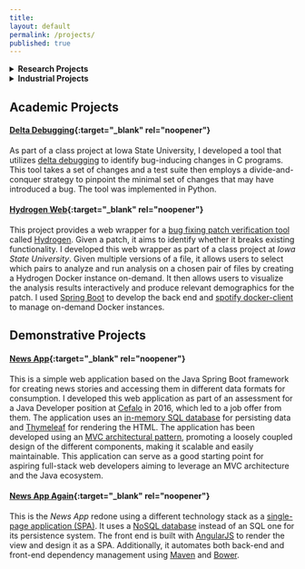 ```yaml
---
title:
layout: default
permalink: /projects/
published: true
---
```


<details>
  <summary><b>Research Projects</b></summary>
  
#### [Boa Python](https://github.com/boalang/compiler/tree/pydatagen){:target="_blank" rel="noopener"}

[Boa](https://boa.cs.iastate.edu/) is a [domain-specific language](https://en.wikipedia.org/wiki/Domain-specific_language) developed to facilitate mining software repositories (MSR) for research. It leverages the [MapReduce algorithm](https://en.wikipedia.org/wiki/MapReduce) to scale the mining process to hundreds of thousands of projects. Originally designed for Java-based projects, Boa eases MSR tasks significantly. 

In this project, I extended Boa to support Python-based projects, enabling large-scale program analysis for the rapidly growing field of Python, particularly in machine learning. This involved adapting the Eclipse Dynamic Language Toolkit (DLTK) for Python, which had long been unsupported. I extended the [DLTK Python](https://projects.eclipse.org/projects/technology.dltk) to accommodate new features introduced in Python 3.0 and beyond. Additionally, I added support for converting parsed Python sources into a language-independent [Abstract Syntax Tree (AST)](https://en.wikipedia.org/wiki/Abstract_syntax_tree) format for Boa and implemented advanced program analysis features such as [alias analysis](https://en.wikipedia.org/wiki/Alias_analysis) and [def-use chain analysis](https://en.wikipedia.org/wiki/Use-define_chain) for Python.



#### [Uncertainty Quantification for Deep Neural Network](https://github.com/sayemimtiaz/Uncertainty-Quantification-in-DNN){:target="_blank" rel="noopener"}

This research-based project was developed as part of a graduate-level course at *Iowa State University*. In this project, we introduce a novel probabilistic first-order type system, *Uncertain<T>*, which allows programmers to explicitly represent the uncertainty of parameters involved in deep learning. This type system supports algebra over random variables, enabling the propagation of hyperparameter uncertainty through calculations, ultimately improving convergence speed and accuracy. By abstracting low-level statistical details, *Uncertain<T>* is designed to be user-friendly and accessible to a wide range of users. Developed in Python, our evaluation demonstrates that this approach helps in selecting hyperparameter values more effectively than traditional grid or random search methods.

#### [High-Resolution Traffic Data Analysis System](https://journals.sagepub.com/doi/abs/10.1177/0361198120918869){:target="_blank" rel="noopener"}


During my time at [Mississippi State University](https://www.msstate.edu/), I developed a comprehensive system for monitoring and analyzing the performance of the traffic signal system for the [Mississippi Department of Transportation](https://mdot.ms.gov/). This system provides an effective interface to analyze traffic data collected through Wi-Fi sensors placed at various road intersections. Notably, it enables the evaluation of traffic progressions on arterials using both the existing Purdue Coordination Diagram and a novel Multi-intersection Coordination Diagram. [The system](https://actionlab.uta.edu/UTAIM/) also forms the basis for addressing many other real-world traffic signal challenges, facilitated by [Dr. Pengfei Li's research group](https://actionlab.uta.edu/) at the [University of Texas at Arlington](https://www.uta.edu/).
</details>


<details>
  <summary><b>Industrial Projects</b></summary>

  #### [Prison Inmate Database System](https://www.thedailystar.net/city/database-prisoners-launched-rab-hq-214240){:target="_blank" rel="noopener"}
As part of my role as a software engineer at [TigerIT Bangladesh Ltd.](https://www.tigerit.com/), I worked on a number of industrial-scale projects, including the prison inmate system. In this project, we developed a comprehensive system for efficiently indexing prisoners, overseen by the Rapid Action Battalion (RAB), a law-enforcing agency in Bangladesh. The project has three distinct modules: a [.NET](https://dotnet.microsoft.com/) desktop module to enroll prisoners, including biometric information; a backend that serves as a [Spring Web Service](https://spring.io/projects/spring-ws) operating with the SOAP protocol; and an administrative web portal that provides efficient searching and configuration of the system.

I was a lead developer in this project, primarily responsible for the administrative portal and backend web services. To develop this system, we leveraged frameworks such as Spring and Hibernate. The administrative portal was developed using an MVC pattern enabled by Spring MVC. Security in both the web service and the portal was tightened through Spring Security, and the front end was designed using Bootstrap and JavaScript.

#### [Machine Readable Passport System for Nepal Government](https://kathmandupost.com/valley/2015/11/24/machine-readable-passport-live-enrolment-service-begins){:target="_blank" rel="noopener"}


Similar to the Prison Inmate System, this project was also accomplished during my time at TigerIT Bangladesh Ltd. It had three distinct modules: a .NET desktop client, an administrative portal, and a backend web service. I was primarily involved in the development of the desktop client responsible for capturing the demographic and biometric information of users. To that end, I implemented this module using frameworks such as .NET and [NHibernate](https://nhibernate.info/). I also worked with the APIs of various biometric devices, including fingerprint scanners, iris scanners, document scanners, and signature pads, to integrate them with our enrollment system.

</details>






## Academic Projects
#### [Delta Debugging](https://github.com/sayemimtiaz/delta_debugging){:target="_blank" rel="noopener"}


As part of a class project at Iowa State University, I developed a tool that utilizes [delta debugging](https://en.wikipedia.org/wiki/Delta_debugging) to identify bug-inducing changes in C programs. This tool takes a set of changes and a test suite then employs a divide-and-conquer strategy to pinpoint the minimal set of changes that may have introduced a bug. The tool was implemented in Python.

#### [Hydrogen Web](https://github.com/sayemimtiaz/HydrogenWeb){:target="_blank" rel="noopener"}


This project provides a web wrapper for a [bug fixing patch verification tool](https://dl.acm.org/doi/abs/10.1145/2568225.2568304) called [Hydrogen](https://github.com/iowastateuniversity-programanalysis/hydrogen). Given a patch, it aims to identify whether it breaks existing functionality. I developed this web wrapper as part of a class project at *Iowa State University*. Given multiple versions of a file, it allows users to select which pairs to analyze and run analysis on a chosen pair of files by creating a Hydrogen Docker instance on-demand. It then allows users to visualize the analysis results interactively and produce relevant demographics for the patch. I used [Spring Boot](https://spring.io/projects/spring-boot) to develop the back end and [spotify docker-client](https://mvnrepository.com/artifact/com.spotify/docker-client) to manage on-demand Docker instances.

## Demonstrative Projects

#### [News App](https://github.com/sayemimtiaz/newsapp){:target="_blank" rel="noopener"}

This is a simple web application based on the Java Spring Boot framework for creating news stories and accessing them in different data formats for consumption. I developed this web application as part of an assessment for a Java Developer position at [Cefalo](https://www.cefalo.com/en/) in 2016, which led to a job offer from them. The application uses an [in-memory SQL database](https://hsqldb.org/) for persisting data and [Thymeleaf](https://www.thymeleaf.org/) for rendering the HTML. The application has been developed using an [MVC architectural pattern](https://en.wikipedia.org/wiki/Model%E2%80%93view%E2%80%93controller), promoting a loosely coupled design of the different components, making it scalable and easily maintainable. This application can serve as a good starting point for aspiring full-stack web developers aiming to leverage an MVC architecture and the Java ecosystem.

#### [News App Again](https://github.com/sayemimtiaz/NewsApp-with-Angular-MongoDB){:target="_blank" rel="noopener"}

This is the *News App* redone using a different technology stack as a [single-page application (SPA)](https://en.wikipedia.org/wiki/Single-page_application). It uses a [NoSQL database](https://www.mongodb.com/) instead of an SQL one for its persistence system. The front end is built with [AngularJS](https://angularjs.org/) to render the view and design it as a SPA. Additionally, it automates both back-end and front-end dependency management using [Maven](https://maven.apache.org/) and [Bower](https://bower.io/).







